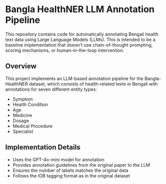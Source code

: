 # Bangla HealthNER LLM Annotation Pipeline

This repository contains code for automatically annotating Bengali health text data using Large Language Models (LLMs). This is intended to be a baseline implementation that doesn't use chain-of-thought prompting, scoring mechanisms, or human-in-the-loop intervention.

## Overview

This project implements an LLM-based annotation pipeline for the Bangla-HealthNER dataset, which consists of health-related texts in Bengali with annotations for seven different entity types:
- Symptom
- Health Condition
- Age
- Medicine
- Dosage
- Medical Procedure
- Specialist

## Implementation Details

- Uses the GPT-4o-mini model for annotation
- Provides annotation guidelines from the original paper to the LLM
- Ensures the number of labels matches the original data
- Follows the IOB tagging format as in the original dataset
